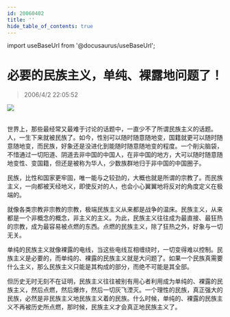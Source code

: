 ```yaml
---
id: 20060402
title: ''
hide_table_of_contents: true
---
```


import useBaseUrl from '@docusaurus/useBaseUrl';

# 必要的民族主义，单纯、裸露地问题了！

> 2006/4/2 22:05:52

<div style={{textAlign: 'center'}}>
<img src={useBaseUrl('/img/confucius/20060402/1.jpeg')} /><br/><br/>
</div>

世界上，那些最经常又最难于讨论的话题中，一直少不了所谓民族主义的话题。人，一生下来就被民族了。如今，性别可以随时随意随地变，国籍就更可以随时随意随地变，而民族，好象还是没进化到能随时随意随地变的程度。一个削尖脑袋，不惜通过一切阳道、阴道去非中国的中国人，在非中国的地方，大可以随时随意随地变性、变国籍，但还是被称为华人，少数族群地归于非中国的中国圈子。

民族，比性和国家更牢固，唯一能与之较劲的，大概也就是所谓的宗教了。而民族主义，一向都被天经地义，即使反对的人，也会小心翼翼地将反对的角度定义在极端的。

就像各类宗教非宗教的宗教，极端民族主义从来都是战争的温床。民族主义，从来都是一个非概念的概念，非主义的主义。为此，民族主义往往成为最直接、最狂热的宗教，成为最容易被点燃的东西。点燃的民族主义，除了狂热之外，好象与一切无关。

单纯的民族主义就像裸露的电线，当这些电线互相缠绕时，一切变得难以控制。民族主义是必要的，而单纯的、裸露的民族主义就是大问题了。如果一个民族真需要什么主义，那么民族主义只能是其构成的部分，而绝不可能是其全部。

但历史无时无刻不在证明，民族主义往往被别有用心者利用成为单纯的、裸露的民族主义，然后点燃，然后爆炸，然后一切灰飞湮灭。一个理性的民族，真正强大的民族，必然是非民族主义地民族主义着的民族。什么时候，单纯的、裸露的民族主义不再被历史所点燃，那时候，民族主义才会真正地民族主义了。